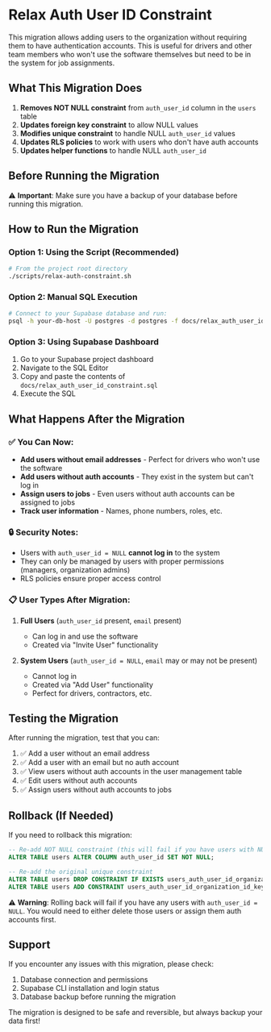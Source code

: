 # Relax Auth User ID Constraint

This migration allows adding users to the organization without requiring them to have authentication accounts. This is useful for drivers and other team members who won't use the software themselves but need to be in the system for job assignments.

## What This Migration Does

1. **Removes NOT NULL constraint** from `auth_user_id` column in the `users` table
2. **Updates foreign key constraint** to allow NULL values
3. **Modifies unique constraint** to handle NULL `auth_user_id` values
4. **Updates RLS policies** to work with users who don't have auth accounts
5. **Updates helper functions** to handle NULL `auth_user_id`

## Before Running the Migration

⚠️ **Important**: Make sure you have a backup of your database before running this migration.

## How to Run the Migration

### Option 1: Using the Script (Recommended)

```bash
# From the project root directory
./scripts/relax-auth-constraint.sh
```

### Option 2: Manual SQL Execution

```bash
# Connect to your Supabase database and run:
psql -h your-db-host -U postgres -d postgres -f docs/relax_auth_user_id_constraint.sql
```

### Option 3: Using Supabase Dashboard

1. Go to your Supabase project dashboard
2. Navigate to the SQL Editor
3. Copy and paste the contents of `docs/relax_auth_user_id_constraint.sql`
4. Execute the SQL

## What Happens After the Migration

### ✅ You Can Now:

- **Add users without email addresses** - Perfect for drivers who won't use the software
- **Add users without auth accounts** - They exist in the system but can't log in
- **Assign users to jobs** - Even users without auth accounts can be assigned to jobs
- **Track user information** - Names, phone numbers, roles, etc.

### 🔒 Security Notes:

- Users with `auth_user_id = NULL` **cannot log in** to the system
- They can only be managed by users with proper permissions (managers, organization admins)
- RLS policies ensure proper access control

### 📋 User Types After Migration:

1. **Full Users** (`auth_user_id` present, `email` present)
   - Can log in and use the software
   - Created via "Invite User" functionality

2. **System Users** (`auth_user_id = NULL`, `email` may or may not be present)
   - Cannot log in
   - Created via "Add User" functionality
   - Perfect for drivers, contractors, etc.

## Testing the Migration

After running the migration, test that you can:

1. ✅ Add a user without an email address
2. ✅ Add a user with an email but no auth account
3. ✅ View users without auth accounts in the user management table
4. ✅ Edit users without auth accounts
5. ✅ Assign users without auth accounts to jobs

## Rollback (If Needed)

If you need to rollback this migration:

```sql
-- Re-add NOT NULL constraint (this will fail if you have users with NULL auth_user_id)
ALTER TABLE users ALTER COLUMN auth_user_id SET NOT NULL;

-- Re-add the original unique constraint
ALTER TABLE users DROP CONSTRAINT IF EXISTS users_auth_user_id_organization_id_unique;
ALTER TABLE users ADD CONSTRAINT users_auth_user_id_organization_id_key UNIQUE (auth_user_id, organization_id);
```

⚠️ **Warning**: Rolling back will fail if you have any users with `auth_user_id = NULL`. You would need to either delete those users or assign them auth accounts first.

## Support

If you encounter any issues with this migration, please check:

1. Database connection and permissions
2. Supabase CLI installation and login status
3. Database backup before running the migration

The migration is designed to be safe and reversible, but always backup your data first!
